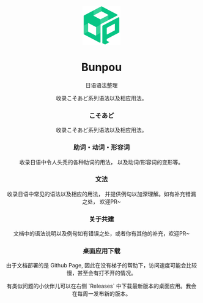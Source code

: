 <!--
 * @Author: haifeng.lu haifeng.lu@ly.com
 * @Date: 2023-06-08 15:34:23
 * @LastEditors: luhaifeng666 youzui@hotmail.com
 * @LastEditTime: 2023-10-23 15:08:32
 * @FilePath: /bunpou/README.md
 * @Description: 
 * 
-->

<div align=center><img src='./public/imgs/BP.svg' width=100 /></div>

<h1 align=center> Bunpou </h1>

<p align=center>日语语法整理</p>

<p align=center>收录こそあど系列语法以及相应用法。</p>

<h3 align=center>こそあど</h3>

<p align=center>收录こそあど系列语法以及相应用法。</p>

<h3 align=center>助词・动词・形容词</h3>

<p align=center>收录日语中令人头秃的各种助词的用法， 以及动词/形容词的变形等。</p>

<h3 align=center>文法</h3>

<p align=center>收录日语中常见的语法以及相应的用法， 并提供例句以加深理解。如有补充错漏之处， 欢迎PR~</p>

<h3 align=center>关于共建</h3>

<p align=center>文档中的语法说明以及例句如有错误之处，或者你有其他的补充，欢迎PR~</p>

<h3 align=center>桌面应用下载</h3>

<p align=center>由于文档部署的是 Github Page, 因此在没有梯子的帮助下，访问速度可能会比较慢，甚至会有打不开的情况。</p>

<p align=center>有类似问题的小伙伴儿可以在右侧 `Releases` 中下载最新版本的桌面应用。我会在每周一发布新的版本。</p>
